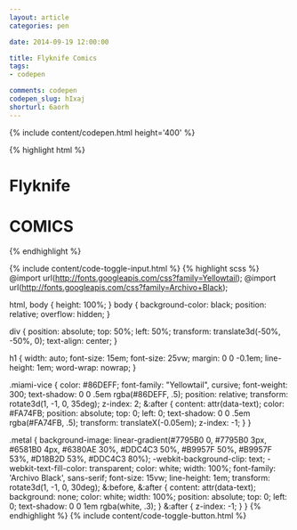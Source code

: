 ```yaml
---
layout: article
categories: pen

date: 2014-09-19 12:00:00

title: Flyknife Comics
tags:
- codepen

comments: codepen
codepen_slug: hIxaj
shorturl: 6aorh
---
```



{% include content/codepen.html height='400' %}

{% highlight html %}
<div>
    <h1 class="miami-vice" data-text="Flyknife">Flyknife</h1>
    <h1 class="metal" data-text="COMICS">COMICS</h1>
</div>
{% endhighlight %}

{% include content/code-toggle-input.html %}
{% highlight scss %}
@import url(http://fonts.googleapis.com/css?family=Yellowtail);
@import url(http://fonts.googleapis.com/css?family=Archivo+Black);

html,
body {
    height: 100%;
}
body {
    background-color: black;
    position: relative;
    overflow: hidden;
}

div {
    position: absolute;
    top: 50%;
    left: 50%;
    transform: translate3d(-50%, -50%, 0);
    text-align: center;
}

h1 {
    width: auto;
    font-size: 15em;
    font-size: 25vw;
    margin: 0 0 -0.1em;
    line-height: 1em;
    word-wrap: nowrap;
}

.miami-vice {
    color: #86DEFF;
    font-family: "Yellowtail", cursive;
    font-weight: 300;
    text-shadow: 0 0 .5em rgba(#86DEFF, .5);
    position: relative;
    transform: rotate3d(1, -1, 0, 35deg);
    z-index: 2;
    &:after {
        content: attr(data-text);
        color: #FA74FB;
        position: absolute;
        top: 0;
        left: 0;
        text-shadow: 0 0 .5em rgba(#FA74FB, .5);
        transform: translateX(-0.05em);
        z-index: -1;
    }
}

.metal {
    background-image: linear-gradient(#7795B0 0, #7795B0 3px, #6581B0 4px, #6380AE 30%, #DDC4C3 50%, #B9957F 50%, #B9957F 53%, #D18B2D 53%, #DDC4C3 80%);
    -webkit-background-clip: text;
    -webkit-text-fill-color: transparent;
    color: white;
    width: 100%;
    font-family: 'Archivo Black', sans-serif;
    font-size: 15vw;
    line-height: 1em;
    transform: rotate3d(1, -1, 0, 30deg);
    &:before,
    &:after {
        content: attr(data-text);
        background: none;
        color: white;
        width: 100%;
        position: absolute;
        top: 0;
        left: 0;
        text-shadow: 0 0 1em rgba(white, .3);
    }
    &:after {
        z-index: -1;
    }
}
{% endhighlight %}
{% include content/code-toggle-button.html %}
